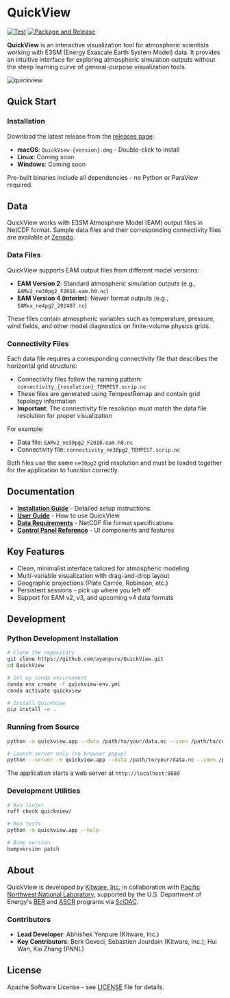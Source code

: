 # QuickView

[![Test](https://github.com/ayenpure/QuickView/actions/workflows/test.yml/badge.svg)](https://github.com/ayenpure/QuickView/actions/workflows/test.yml)
[![Package and Release](https://github.com/ayenpure/QuickView/actions/workflows/package-and-release.yml/badge.svg)](https://github.com/ayenpure/QuickView/actions/workflows/package-and-release.yml)

**QuickView** is an interactive visualization tool for atmospheric scientists
working with E3SM (Energy Exascale Earth System Model) data. It provides an
intuitive interface for exploring atmospheric simulation outputs without the
steep learning curve of general-purpose visualization tools.

![quickview](docs/images/main.png)

## Quick Start

### Installation

Download the latest release from the
[releases page](https://github.com/ayenpure/QuickView/releases):

- **macOS**: `QuickView-{version}.dmg` - Double-click to install
- **Linux**: Coming soon
- **Windows**: Coming soon

Pre-built binaries include all dependencies - no Python or ParaView required.

## Data

QuickView works with E3SM Atmosphere Model (EAM) output files in NetCDF format.
Sample data files and their corresponding connectivity files are available at
[Zenodo](https://zenodo.org/records/16895849).

### Data Files

QuickView supports EAM output files from different model versions:

- **EAM Version 2**: Standard atmospheric simulation outputs (e.g.,
  `EAMv2_ne30pg2_F2010.eam.h0.nc`)
- **EAM Version 4 (interim)**: Newer format outputs (e.g.,
  `EAMxx_ne4pg2_202407.nc`)

These files contain atmospheric variables such as temperature, pressure, wind
fields, and other model diagnostics on finite-volume physics grids.

### Connectivity Files

Each data file requires a corresponding connectivity file that describes the
horizontal grid structure:

- Connectivity files follow the naming pattern:
  `connectivity_{resolution}_TEMPEST.scrip.nc`
- These files are generated using TempestRemap and contain grid topology
  information
- **Important**: The connectivity file resolution must match the data file
  resolution for proper visualization

For example:

- Data file: `EAMv2_ne30pg2_F2010.eam.h0.nc`
- Connectivity file: `connectivity_ne30pg2_TEMPEST.scrip.nc`

Both files use the same `ne30pg2` grid resolution and must be loaded together
for the application to function correctly.

## Documentation

- **[Installation Guide](docs/setup/requirements.md)** - Detailed setup
  instructions
- **[User Guide](docs/userguide/launch.md)** - How to use QuickView
- **[Data Requirements](docs/data-requirements.md)** - NetCDF file format
  specifications
- **[Control Panel Reference](docs/userguide/control_panel.md)** - UI components
  and features

## Key Features

- Clean, minimalist interface tailored for atmospheric modeling
- Multi-variable visualization with drag-and-drop layout
- Geographic projections (Plate Carrée, Robinson, etc.)
- Persistent sessions - pick up where you left off
- Support for EAM v2, v3, and upcoming v4 data formats

## Development

### Python Development Installation

```bash
# Clone the repository
git clone https://github.com/ayenpure/QuickView.git
cd QuickView

# Set up conda environment
conda env create -f quickview-env.yml
conda activate quickview

# Install QuickView
pip install -e .
```

### Running from Source

```bash
python -m quickview.app --data /path/to/your/data.nc --conn /path/to/connectivity.nc

# Launch server only (no browser popup)
python --server -m quickview.app --data /path/to/your/data.nc --conn /path/to/connectivity.nc
```

The application starts a web server at `http://localhost:8080`

### Development Utilities

```bash
# Run linter
ruff check quickview/

# Run tests
python -m quickview.app --help

# Bump version
bumpversion patch
```

## About

QuickView is developed by [Kitware, Inc.](https://www.kitware.com/) in
collaboration with
[Pacific Northwest National Laboratory](https://www.pnnl.gov/), supported by the
U.S. Department of Energy's
[BER](https://www.energy.gov/science/ber/biological-and-environmental-research)
and
[ASCR](https://www.energy.gov/science/ascr/advanced-scientific-computing-research)
programs via [SciDAC](https://www.scidac.gov/).

### Contributors

- **Lead Developer**: Abhishek Yenpure (Kitware, Inc.)
- **Key Contributors**: Berk Geveci, Sebastien Jourdain (Kitware, Inc.); Hui
  Wan, Kai Zhang (PNNL)

## License

Apache Software License - see [LICENSE](LICENSE) file for details.
